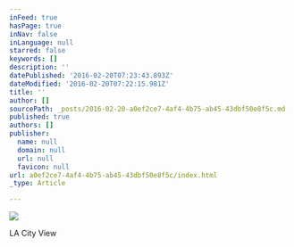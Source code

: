 ```yaml
---
inFeed: true
hasPage: true
inNav: false
inLanguage: null
starred: false
keywords: []
description: ''
datePublished: '2016-02-20T07:23:43.893Z'
dateModified: '2016-02-20T07:22:15.981Z'
title: ''
author: []
sourcePath: _posts/2016-02-20-a0ef2ce7-4af4-4b75-ab45-43dbf50e8f5c.md
published: true
authors: []
publisher:
  name: null
  domain: null
  url: null
  favicon: null
url: a0ef2ce7-4af4-4b75-ab45-43dbf50e8f5c/index.html
_type: Article

---
```

![](https://the-grid-user-content.s3-us-west-2.amazonaws.com/22538b16-3f84-454b-a4e9-fb21f786233a.jpg)

LA City View